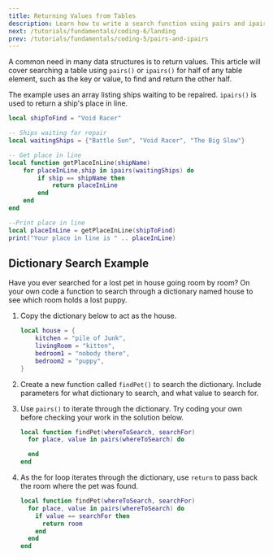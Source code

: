 ```yaml
---
title: Returning Values from Tables
description: Learn how to write a search function using pairs and ipairs to return values from tables in Roblox Lua.
next: /tutorials/fundamentals/coding-6/landing
prev: /tutorials/fundamentals/coding-5/pairs-and-ipairs
---
```


A common need in many data structures is to return values. This article will cover searching a table using `pairs()` or `ipairs()` for half of any table element, such as the key or value, to find and return the other half.

The example uses an array listing ships waiting to be repaired. `ipairs()` is used to return a ship's place in line.

```lua
local shipToFind = "Void Racer"

-- Ships waiting for repair
local waitingShips = {"Battle Sun", "Void Racer", "The Big Slow"}

-- Get place in line
local function getPlaceInLine(shipName)
	for placeInLine,ship in ipairs(waitingShips) do
		if ship == shipName then
			return placeInLine
		end
	end
end

--Print place in line
local placeInLine = getPlaceInLine(shipToFind)
print("Your place in line is " .. placeInLine)
```

## Dictionary Search Example

Have you ever searched for a lost pet in house going room by room? On your own code a function to search through a dictionary named house to see which room holds a lost puppy.

1. Copy the dictionary below to act as the house.

   ```lua
   local house = {
       kitchen = "pile of Junk",
       livingRoom = "kitten",
       bedroom1 = "nobody there",
       bedroom2 = "puppy",
   }
   ```

2. Create a new function called `findPet()` to search the dictionary. Include parameters for what dictionary to search, and what value to search for.
3. Use `pairs()` to iterate through the dictionary. Try coding your own before checking your work in the solution below.

   ```lua
   local function findPet(whereToSearch, searchFor)
     for place, value in pairs(whereToSearch) do

     end
   end
   ```

4. As the for loop iterates through the dictionary, use `return` to pass back the room where the pet was found.

   ```lua
   local function findPet(whereToSearch, searchFor)
     for place, value in pairs(whereToSearch) do
       if value == searchFor then
         return room
       end
     end
   end
   ```
